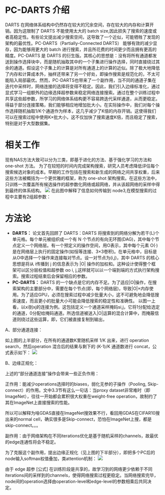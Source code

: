 # PC-DARTS 介绍 #
DARTS 在网络体系结构中仍然存在较大的冗余空间，存在较大的内存和计算开销。因为这限制了 DARTS 不能使用太大的 batch size,因此损失了搜索的速度或者高稳定性。有些论文提出减少搜索空间，这导致了一个近似，可能牺牲了发现的架构的最优性。PC-DARTS（Partially-Connected DARTS） 能够有效的减少显存，因为能够用更大的 batch 进行搜索，并且所花费的时间更少而且拥有更高的精度。PC-DARTS 是 DARTS 的衍生版。其核心的思想是：没有将所有通道都发送到操作选择块中，而是随机抽取其中的一个子集进行操作选择，同时直接绕过其余的通道。假设这个子集上的计算是对所有通道上的计算的近似。除了极大地降低了内存和计算成本外，抽样还带来了另一个好处，即操作搜索是规范化的，不太可能陷入局部最优。然而，PC-DARTS也带来了一个副作用，当不同的通道子集在迭代中采样时，网络连接的选择将变得不稳定。因此，我们引入边缘标准化，通过显式学习一组额外的边缘选择超参数来稳定网络连接搜索。通过在整个训练过程中共享这些超参数，所学习的网络体系结构更不容易跨迭代采样通道，从而更稳定。
得益于部分连接策略，我们能够相应地增加批大小。在实际操作中，我们对每个操作选择随机抽取1/K个通道作为样本，这几乎减少了K倍的内存开销。这使得我们可以在搜索过程中使用K×批大小，这不仅加快了搜索速度K倍，而且稳定了搜索，特别是对于大型数据集。
# 相关工作 #
现有NAS方法大致可以分为三类，即基于进化的方法、基于强化学习的方法和 one-shot 方法。
为了在较短的时间内完成架构搜索，研究人员考虑降低评估每个搜索候选对象的成本。早期的工作包括在搜索和新生成的网络之间共享权重，后来这些方法被概括为一个更优雅的框架，称为 one-shot 架构搜索。在这些方法中，只训练一次覆盖所有候选操作的超参数化网络或超网络，并从该超网络的采样中得到最终的体系结构。
![](https://i.imgur.com/gG7WhZt.png)
在此图中解释了信息如何传输到 node3,在模型搜索的过程中主要有2组超参数：

# 方法论 #
- **DARTS：**
论文首先回顾了 DARTS：DARTS 将搜索到的网络分解为若干(L)个单元格。每个单元被组织成一个有 N 个节点的有向无环图(DAG)，其中每个节点定义一个网络层。有一个预定义的操作空间，用O表示，其中每个元素 O(·)是在网络层上执行的固定操作(如恒等连接、3×3卷积)。在单元格中，目标是从O中选择一个操作来连接每对节点。设一对节点为(i,j)，其中 DARTS 的核心思想是将从  i传播到 j 的信息表示为 |O| 操作的加权和。这种设计使得整个框架可以区分层权值和超参数 αo i, j,这样就可以以一个端到端的方式执行架构搜索。搜索过程结束后会保留相应的参数。
- **PC-DARTS：**
DARTS 的一个缺点是它的内存不足。为了适应|O|操作，在搜索架构的主要部分中，需要在每个节点(即，每个网络层)，导致|O|×内存使用。为了适应GPU，必须在搜索过程中减少批量大小，这不可避免地会降低搜索速度，而且更小的批量大小可能会降低搜索的稳定性和准确性。
以图一上看，以xi到xj的连接为例。这包括定义一个通道采样掩码si,j，它将1分配给选定的通道，0分配给掩码通道。所选信道被送入|O|运算的混合计算中，而掩蔽信道则绕过这些运算，即，它们被直接复制到输出，

A、部分通道连接：

如上图的上半部分，在所有的通道数K里随机采样 1/K 出来，进行 operation search，然后operation 混合后的结果与剩下的 (K-1)/K 通道数进行 concat，公式表示如下：
![](https://i.imgur.com/UKYPg4X.png)

B、边缘正规化：

上述的“部分通道连接”操作会带来一些正负作用：

正作用：能减少operations选择时的biases，弱化无参的子操作（Pooling, Skip-connect）的作用。文中3.3节有这么一句话：当proxy dataset非常难时（即ImageNet），往往一开始都会累积很大权重在weight-free operation，故制约了其在ImageNet上直接搜索的性能。

所以可以解释为啥GDAS直接在ImageNet搜效果不行，看回用GDAS在CIFAR10搜出来的normal cell，确实很多是Skip-connect，恐怕在ImageNet上搜，都是skip-connect。。。

副作用：由于网络架构在不同iterations优化是基于随机采样的channels，故最优的edge连通性将会不稳定。

为了克服这个副作用，提出边缘正规化（见上图的下半部分），即把多个PC后的node输入softmax权值叠加，类attention机制：
![](https://i.imgur.com/q3xRZtM.png)

由于 edge 超参 [公式] 在训练阶段是共享的，故学习到的网络更少依赖于不同iterations间的采样到的channels，使得网络搜索过程更稳定。当网络搜索完毕，node间的operation选择由operation-level和edge-level的参数相乘后共同决定。